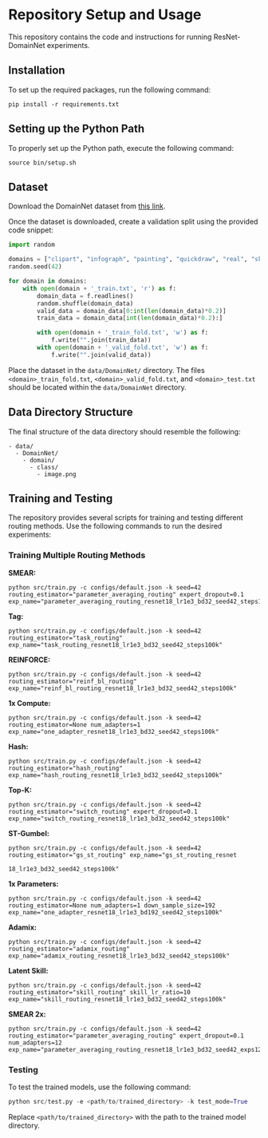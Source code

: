 # Repository Setup and Usage

This repository contains the code and instructions for running ResNet-DomainNet experiments.

## Installation

To set up the required packages, run the following command:

```
pip install -r requirements.txt
```

## Setting up the Python Path

To properly set up the Python path, execute the following command:

```
source bin/setup.sh
```

## Dataset

Download the DomainNet dataset from [this link](http://ai.bu.edu/M3SDA/).

Once the dataset is downloaded, create a validation split using the provided code snippet:

```python
import random

domains = ["clipart", "infograph", "painting", "quickdraw", "real", "sketch"]
random.seed(42)

for domain in domains:
    with open(domain + '_train.txt', 'r') as f:
        domain_data = f.readlines()
        random.shuffle(domain_data)
        valid_data = domain_data[0:int(len(domain_data)*0.2)]
        train_data = domain_data[int(len(domain_data)*0.2):]

        with open(domain + '_train_fold.txt', 'w') as f:
            f.write("".join(train_data))
        with open(domain + '_valid_fold.txt', 'w') as f:
            f.write("".join(valid_data))
```

Place the dataset in the `data/DomainNet/` directory. The files `<domain>_train_fold.txt`, `<domain>_valid_fold.txt`, and `<domain>_test.txt` should be located within the `data/DomainNet` directory.

## Data Directory Structure

The final structure of the data directory should resemble the following:

```
- data/
  - DomainNet/
    - domain/
      - class/
        - image.png
```

## Training and Testing

The repository provides several scripts for training and testing different routing methods. Use the following commands to run the desired experiments:

### Training Multiple Routing Methods

**SMEAR:**
```
python src/train.py -c configs/default.json -k seed=42 routing_estimator="parameter_averaging_routing" expert_dropout=0.1 exp_name="parameter_averaging_routing_resnet18_lr1e3_bd32_seed42_steps100k"
```

**Tag:**
```
python src/train.py -c configs/default.json -k seed=42 routing_estimator="task_routing" exp_name="task_routing_resnet18_lr1e3_bd32_seed42_steps100k"
```

**REINFORCE:**
```
python src/train.py -c configs/default.json -k seed=42 routing_estimator="reinf_bl_routing" exp_name="reinf_bl_routing_resnet18_lr1e3_bd32_seed42_steps100k"
```

**1x Compute:**
```
python src/train.py -c configs/default.json -k seed=42 routing_estimator=None num_adapters=1 exp_name="one_adapter_resnet18_lr1e3_bd32_seed42_steps100k"
```

**Hash:**
```
python src/train.py -c configs/default.json -k seed=42 routing_estimator="hash_routing" exp_name="hash_routing_resnet18_lr1e3_bd32_seed42_steps100k"
```

**Top-K:**
```
python src/train.py -c configs/default.json -k seed=42 routing_estimator="switch_routing" expert_dropout=0.1 exp_name="switch_routing_resnet18_lr1e3_bd32_seed42_steps100k"
```

**ST-Gumbel:**
```
python src/train.py -c configs/default.json -k seed=42 routing_estimator="gs_st_routing" exp_name="gs_st_routing_resnet

18_lr1e3_bd32_seed42_steps100k"
```

**1x Parameters:**
```
python src/train.py -c configs/default.json -k seed=42 routing_estimator=None num_adapters=1 down_sample_size=192 exp_name="one_adapter_resnet18_lr1e3_bd192_seed42_steps100k"
```

**Adamix:**
```
python src/train.py -c configs/default.json -k seed=42 routing_estimator="adamix_routing" exp_name="adamix_routing_resnet18_lr1e3_bd32_seed42_steps100k"
```

**Latent Skill:**
```
python src/train.py -c configs/default.json -k seed=42 routing_estimator="skill_routing" skill_lr_ratio=10 exp_name="skill_routing_resnet18_lr1e3_bd32_seed42_steps100k"
```

**SMEAR 2x:**
```
python src/train.py -c configs/default.json -k seed=42 routing_estimator="parameter_averaging_routing" expert_dropout=0.1 num_adapters=12 exp_name="parameter_averaging_routing_resnet18_lr1e3_bd32_seed42_exps12_steps100k"
```

### Testing

To test the trained models, use the following command:

```python
python src/test.py -e <path/to/trained_directory> -k test_mode=True
```

Replace `<path/to/trained_directory>` with the path to the trained model directory.

